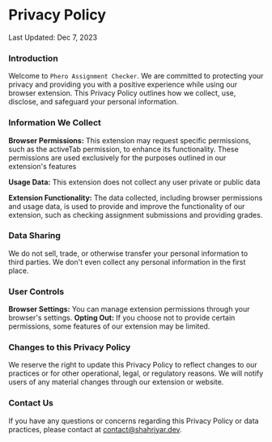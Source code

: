 # Privacy Policy
Last Updated: Dec 7, 2023

### Introduction
Welcome to `Phero Assignment Checker`. We are committed to protecting your privacy and providing you with a positive experience while using our browser extension. This Privacy Policy outlines how we collect, use, disclose, and safeguard your personal information.

### Information We Collect
**Browser Permissions:** This extension may request specific permissions, such as the activeTab permission, to enhance its functionality. These permissions are used exclusively for the purposes outlined in our extension's features

**Usage Data:** This extension does not collect any user private or public data

**Extension Functionality:** The data collected, including browser permissions and usage data, is used to provide and improve the functionality of our extension, such as checking assignment submissions and providing grades.

### Data Sharing
We do not sell, trade, or otherwise transfer your personal information to third parties. We don't even collect any personal information in the first place.

### User Controls
**Browser Settings:** You can manage extension permissions through your browser's settings.
**Opting Out:** If you choose not to provide certain permissions, some features of our extension may be limited.

### Changes to this Privacy Policy
We reserve the right to update this Privacy Policy to reflect changes to our practices or for other operational, legal, or regulatory reasons. We will notify users of any material changes through our extension or website.

### Contact Us
If you have any questions or concerns regarding this Privacy Policy or data practices, please contact at [contact@shahriyar.dev](mailto:contatc@shahriyar.dev).
